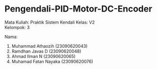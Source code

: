 # Pengendali-PID-Motor-DC-Encoder

Mata Kuliah: Praktik Sistem Kendali
Kelas: V2  
Kelompok: 3  

Nama: 
1. Muhammad Athaozih (23090620043)
2. Ramdhan Javas D (23090620048)
3. Ahmad Ilman N (23090620065)
4. Muhamad Fatan Nayaka (23090620076)

